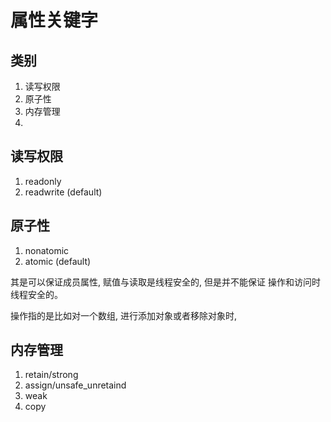 #  属性关键字

## 类别

1. 读写权限
2. 原子性
3. 内存管理
4. 


## 读写权限

1. readonly
2. readwrite (default)

## 原子性

1. nonatomic
2. atomic (default) 

其是可以保证成员属性, 赋值与读取是线程安全的,  但是并不能保证 操作和访问时线程安全的。

操作指的是比如对一个数组, 进行添加对象或者移除对象时, 


## 内存管理

1. retain/strong
2. assign/unsafe_unretaind 
3. weak
4. copy


